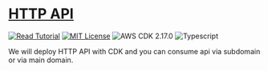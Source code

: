 # [HTTP API](https://apoorv.blog/http-api-cloudfront-cdk/)

[![Read Tutorial](https://badgen.now.sh/badge/Read/Tutorial/purple)](https://apoorv.blog/http-api-cloudfront-cdk/)
[![MIT License](https://badgen.now.sh/badge/License/MIT/blue)](https://github.com/apoorvmote/cdk-examples/blob/master/License.md)
![AWS CDK 2.17.0](https://badgen.net/badge/aws-cdk/2.17.0/yellow)
![Typescript](https://badgen.net/badge/icon/typescript?icon=typescript&label)

We will deploy HTTP API with CDK and you can consume api via subdomain or via main domain. 